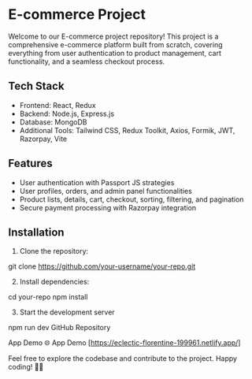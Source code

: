 # E-commerce Project

Welcome to our E-commerce project repository! This project is a comprehensive e-commerce platform built from scratch, covering everything from user authentication to product management, cart functionality, and a seamless checkout process.

## Tech Stack

- Frontend: React, Redux
- Backend: Node.js, Express.js
- Database: MongoDB
- Additional Tools: Tailwind CSS, Redux Toolkit, Axios, Formik, JWT, Razorpay, Vite

## Features

- User authentication with Passport JS strategies
- User profiles, orders, and admin panel functionalities
- Product lists, details, cart, checkout, sorting, filtering, and pagination
- Secure payment processing with Razorpay integration

## Installation

1. Clone the repository:

git clone https://github.com/your-username/your-repo.git

2. Install dependencies:

cd your-repo
npm install

3. Start the development server

npm run dev
GitHub Repository

App Demo
🌐 App Demo [https://eclectic-florentine-199961.netlify.app/]

Feel free to explore the codebase and contribute to the project. Happy coding! 🚀🛒
